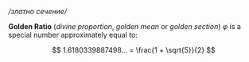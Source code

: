 */златно сечение/*

**Golden Ratio** (*divine proportion*, *golden mean* or *golden section*) $\varphi$ is a special number approximately equal to: 

$$
1.6180339887498... = \frac{1 + \sqrt{5}}{2}
$$
